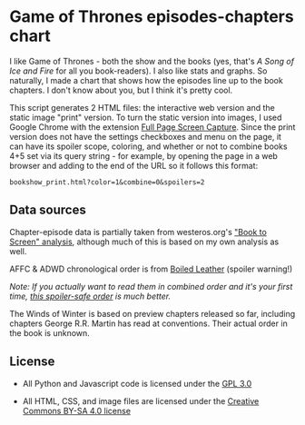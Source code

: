 # Game of Thrones episodes-chapters chart

I like Game of Thrones - both the show and the books (yes, that's *A Song of Ice and Fire* for all you book-readers). I also like stats and graphs. So naturally, I made a chart that shows how the episodes line up to the book chapters. I don't know about you, but I think it's pretty cool.

This script generates 2 HTML files: the interactive web version and the static image "print" version. To turn the static version into images, I used Google Chrome with the extension [Full Page Screen Capture](https://chrome.google.com/webstore/detail/full-page-screen-capture/fdpohaocaechififmbbbbbknoalclacl). Since the print version does not have the settings checkboxes and menu on the page, it can have its spoiler scope, coloring, and whether or not to combine books 4+5 set via its query string - for example, by opening the page in a web browser and adding to the end of the URL so it follows this format:

```
bookshow_print.html?color=1&combine=0&spoilers=2
```

## Data sources

Chapter-episode data is partially taken from westeros.org's ["Book to Screen" analysis](http://www.westeros.org/GoT/Episodes/), although much of this is based on my own analysis as well.

AFFC & ADWD chronological order is from [Boiled Leather](http://boiledleather.com/post/24543217702/a-proposed-a-feast-for-crows-a-dance-with-dragons) (spoiler warning!)

*Note: If you actually want to read them in combined order and it's your first time, [this spoiler-safe order](http://boiledleather.com/post/25902554148/a-new-reader-friendly-combined-reading-order-for-a) is much better.*

The Winds of Winter is based on preview chapters released so far, including chapters George R.R. Martin has read at conventions. Their actual order in the book is unknown.

## License

* All Python and Javascript code is licensed under the [GPL 3.0](http://www.gnu.org/licenses/)

* All HTML, CSS, and image files are licensed under the [Creative Commons BY-SA 4.0 license](http://creativecommons.org/licenses/by-sa/4.0/)
